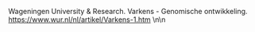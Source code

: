 Wageningen University & Research. Varkens - Genomische ontwikkeling. https://www.wur.nl/nl/artikel/Varkens-1.htm  \n\n
